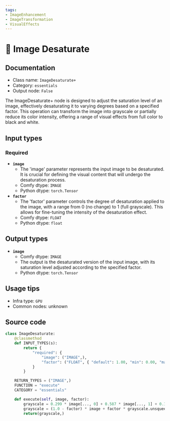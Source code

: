 ```yaml
---
tags:
- ImageEnhancement
- ImageTransformation
- VisualEffects
---
```


# 🔧 Image Desaturate
## Documentation
- Class name: `ImageDesaturate+`
- Category: `essentials`
- Output node: `False`

The ImageDesaturate+ node is designed to adjust the saturation level of an image, effectively desaturating it to varying degrees based on a specified factor. This operation can transform the image into grayscale or partially reduce its color intensity, offering a range of visual effects from full color to black and white.
## Input types
### Required
- **`image`**
    - The 'image' parameter represents the input image to be desaturated. It is crucial for defining the visual content that will undergo the desaturation process.
    - Comfy dtype: `IMAGE`
    - Python dtype: `torch.Tensor`
- **`factor`**
    - The 'factor' parameter controls the degree of desaturation applied to the image, with a range from 0 (no change) to 1 (full grayscale). This allows for fine-tuning the intensity of the desaturation effect.
    - Comfy dtype: `FLOAT`
    - Python dtype: `float`
## Output types
- **`image`**
    - Comfy dtype: `IMAGE`
    - The output is the desaturated version of the input image, with its saturation level adjusted according to the specified factor.
    - Python dtype: `torch.Tensor`
## Usage tips
- Infra type: `GPU`
- Common nodes: unknown


## Source code
```python
class ImageDesaturate:
    @classmethod
    def INPUT_TYPES(s):
        return {
            "required": {
                "image": ("IMAGE",),
                "factor": ("FLOAT", { "default": 1.00, "min": 0.00, "max": 1.00, "step": 0.05, }),
            }
        }

    RETURN_TYPES = ("IMAGE",)
    FUNCTION = "execute"
    CATEGORY = "essentials"

    def execute(self, image, factor):
        grayscale = 0.299 * image[..., 0] + 0.587 * image[..., 1] + 0.114 * image[..., 2]
        grayscale = (1.0 - factor) * image + factor * grayscale.unsqueeze(-1).repeat(1, 1, 1, 3)
        return(grayscale,)

```
